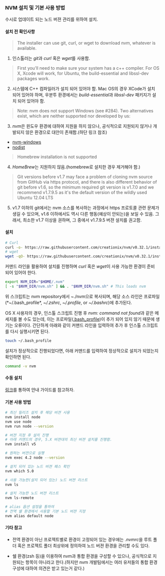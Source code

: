 ### NVM 설치 및 기본 사용 방법
수시로 업데이트 되는 노드 버젼 관리를 위하여 설치.
#### 설치 전 확인사항
> The installer can use git, curl, or wget to download nvm, whatever is available.

1. 인스톨러는 *git*과 *curl* 혹은 *wget*를 사용함.

> First you'll need to make sure your system has a c++ compiler. For OS X, Xcode will work, for Ubuntu, the build-essential and libssl-dev packages work.

2. 시스템에 C++ 컴파일러가 설치 되어 있어야 함. Mac OS의 경우 XCode가 설치 되어 있어야 하며, 우분투 환경에서는 *build-essential*과 *libssl-dev* 패키지가 설치 되어 있어야 함.


>Note: nvm does not support Windows (see #284). Two alternatives exist, which are neither supported nor developed by us:

3. *nvm*은 윈도우 환경에 대하여 지원을 하지 않으나, 공식적으로 지원되지 않거나 개발되지 않은 환경으로 대안이 존재함.(하단 링크 참조)

 - [nvm-windows](https://github.com/coreybutler/nvm-windows)
 - [nodist](https://github.com/marcelklehr/nodist)


> Homebrew installation is not supported

4. *HomeBrew*는 지원하지 않음.(homebrew로 설치한 경우 제거해야 함.)

> Git versions before v1.7 may face a problem of cloning nvm source from GitHub via https protocol, and there is also different behavior of git before v1.6, so the minimum required git version is v1.7.0 and we recommend v1.7.9.5 as it's the default version of the wildly used Ubuntu 12.04 LTS

5. v1.7 이하의 git에서는 nvm 소스를 복사하는 과정에서 https 프로토콜 관련 문제가 생길 수 있으며, v1.6 이하에서도 역시 다른 행동(예상이 안되는)을 보일 수 있음. 그래서, 최소한 v1.7 이상을 권하며, 그 중에서 v1.7.9.5 버젼 설치를 권고함.

#### 설치

```bash
# Curl
curl -o- https://raw.githubusercontent.com/creationix/nvm/v0.32.1/install.sh | bash
# wget
wget -qO- https://raw.githubusercontent.com/creationix/nvm/v0.32.1/install.sh | bash
```
커맨드 라인을 활용하여 설치를 진행하며 *curl* 혹은 *wget*이 사용 가능한 환경이 준비 되어 있어야 한다.

```bash
export NVM_DIR="$HOME/.nvm"
[ -s "$NVM_DIR/nvm.sh" ] && . "$NVM_DIR/nvm.sh" # This loads nvm
```
위 스크립트는 nvm repository에서 ~./nvm으로 복사되며, 해당 소스 라인은 프로파일(*~/.bash_profile*, *~/.zshrc*, *~/.profile*, or *~/.bashrc*)에 추가된다.

OS X 사용자의 경우, 인스톨 스크립트 진행 후 *nvm: command not found*과 같은 메세지를 볼 수도 있는데, 이는 프로파일(<u>.bash_profile</u>)이 추가 되어 있지 않기 때문에 생기는 오류이다. 간단하게 아래와 같이 커맨드 라인을 입력하여 추가 후 인스톨 스크립트를 다시 실행시키면 된다.

```bash
touch ~/.bash_profile
```

설치가 정상적으로 진행되었다면, 아래 커맨드를 입력하여 정상적으로 설치가 되었는지 확인하면 된다.
```bash
command -v nvm
```

#### 수동 설치
[링크](https://github.com/creationix/nvm#manual-install)를 통하여 안내 가이드를 참고하자.



#### 기본 사용 방법
```bash
# 최신 릴리즈 설치 후 해당 버젼 사용
nvm install node
nvm use node
nvm run node --version

# 버젼 지정 후 설치 진행
# 아래 커맨드의 경우, 5.X 버젼대의 최신 버젼 설치를 진행함.
nvm install v5

# 원하는 버젼으로 실행
nvm exec 4.2 node --version

# 설치 되어 있는 노드 버젼 패스 확인
nvm which 5.0

# 사용 가능한(설치 되어 있는) 노드 버젼 리스트
nvm ls

# 설치 가능한 노드 버젼 리스트
nvm ls-remote

# alias 옵션 설정을 통하여
# 전역 쉘 환경에서 사용할 기본 노드 버젼 지정
nvm alias default node
```
#### 기타 참고
- 전역 환경이 아닌 프로젝트별로 환경이 고정되어 있는 경우에는 *.nvmrc*을 루트 폴더 혹은 프로젝트 폴더 최상위에 정의하여 노드 버젼 환경을 관리할 수도 있다.

- 쉘 환경(zsh 등)을 이용하여 nvm과 통합 환경을 구성할 수 있으나, 공식적으로 지원되는 항목이 아니라고 한다.(하지만 nvm 개발팀에서는 여러 유저들의 통합 환경 구성에 대하여 의견은 받고 있는거 같다.)

